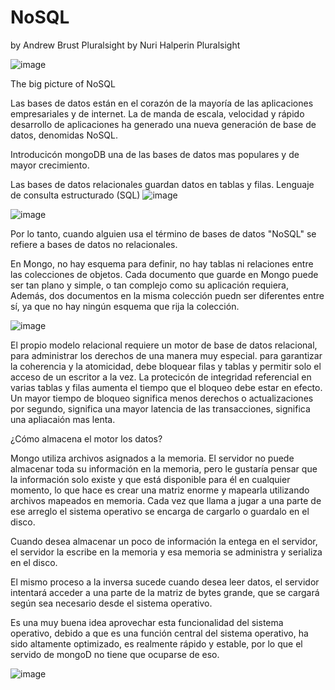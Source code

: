 # NoSQL

by Andrew Brust Pluralsight
by Nuri Halperin Pluralsight

![image](https://github.com/johanalex566/NoSQL/assets/40399697/9efb343d-c8ec-496a-9b85-5b80ccc4c08f)


The big picture of NoSQL

Las bases de datos están en el corazón de la mayoría de las aplicaciones empresariales y de internet.
La de manda de escala, velocidad y rápido desarrollo de aplicaciones ha generado una nueva generación de base de datos,
denomidas NoSQL.

Introducicón mongoDB una de las bases de datos mas populares y de mayor crecimiento.


Las bases de datos relacionales guardan datos en tablas y filas. Lenguaje de consulta estructurado (SQL)
![image](https://github.com/johanalex566/NoSQL/assets/40399697/df7ae18a-f056-4f02-a7ba-84062f7a9292)

![image](https://github.com/johanalex566/NoSQL/assets/40399697/e70cbfd9-c997-480d-8938-182bc3cc51af)

Por lo tanto, cuando alguien usa el término de bases de datos "NoSQL" se refiere a bases de datos no relacionales.

En Mongo, no hay esquema para definir, no hay tablas ni relaciones entre las colecciones de objetos.
Cada documento que guarde en Mongo puede ser tan plano y simple, o tan complejo como su aplicación requiera,
Además, dos documentos en la misma colección puedn ser diferentes entre sí, ya que no hay ningún esquema que rija la colección.

![image](https://github.com/johanalex566/NoSQL/assets/40399697/74b9f398-2080-429f-952a-2580b79d7753)

El propio modelo relacional requiere un motor de base de datos relacional, para administrar los derechos de una manera muy especial.
para garantizar la coherencia y la atomicidad, debe bloquear filas y tablas y permitir solo el acceso de un escritor a la vez.
La protecicón de integridad referencial en varias tablas y filas aumenta el tiempo que el bloqueo debe estar en efecto.
Un mayor tiempo de bloqueo significa menos derechos o actualizaciones por segundo, significa una mayor latencia de las transacciones,
significa una apliacaión mas lenta.

¿Cómo almacena el motor los datos?

Mongo utiliza archivos asignados a la memoria.
El servidor no puede almacenar toda su información en la memoria, 
pero le gustaría pensar que la información solo existe y que está disponible para él en cualquier momento, lo que hace
es crear una matriz enorme y mapearla utilizando archivos mapeados en memoria.
Cada vez que llama a jugar a una parte de ese arreglo el sistema operativo se encarga de cargarlo o guardalo en el disco.

Cuando desea almacenar un poco de información la entega en el servidor, el servidor la escribe en la memoria y esa memoria se 
administra y serializa en el disco.

El mismo proceso a la inversa sucede cuando desea leer datos, el servidor intentará acceder a una parte de la matriz de bytes grande,
que se cargará según sea necesario desde el sistema operativo.

Es una muy buena idea aprovechar esta funcionalidad del sistema operativo, debido a que es una función central del sistema operativo,
ha sido altamente optimizado, es realmente rápido y estable, por lo que el servido de mongoD no tiene que ocuparse de eso.

![image](https://github.com/johanalex566/NoSQL/assets/40399697/e1037dde-00ca-46c6-b987-d24e269c2b46)



